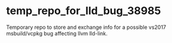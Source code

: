 # temp_repo_for_lld_bug_38985
Temporary repo to store and exchange info for a possible vs2017 msbuild/vcpkg bug affecting llvm lld-link.
